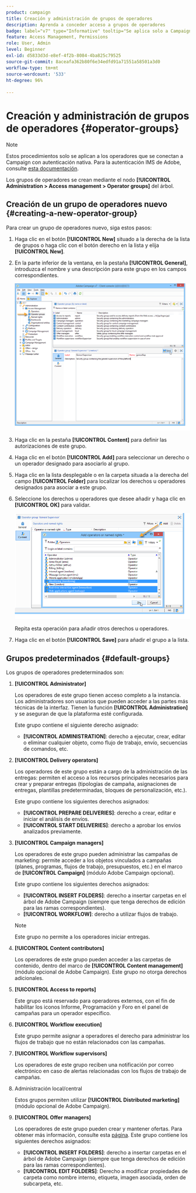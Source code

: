 ```yaml
---
product: campaign
title: Creación y administración de grupos de operadores
description: Aprenda a conceder acceso a grupos de operadores
badge: label="v7" type="Informative" tooltip="Se aplica solo a Campaign Classic v7"
feature: Access Management, Permissions
role: User, Admin
level: Beginner
exl-id: d5833d3d-e8ef-4f2b-8084-4ba825c79525
source-git-commit: 8aceafa362b80f6e34edfd91a71551a58501a3d0
workflow-type: tm+mt
source-wordcount: '533'
ht-degree: 96%

---
```


# Creación y administración de grupos de operadores {#operator-groups}

>[!NOTE]
>
>Estos procedimientos solo se aplican a los operadores que se conectan a Campaign con autenticación nativa. Para la autenticación IMS de Adobe, consulte [esta documentación](https://helpx.adobe.com/es/enterprise/using/user-groups.html).

Los grupos de operadores se crean mediante el nodo **[!UICONTROL Administration > Access management > Operator groups]** del árbol.

## Creación de un grupo de operadores nuevo {#creating-a-new-operator-group}

Para crear un grupo de operadores nuevo, siga estos pasos:

1. Haga clic en el botón **[!UICONTROL New]** situado a la derecha de la lista de grupos o haga clic con el botón derecho en la lista y elija **[!UICONTROL New]**.
1. En la parte inferior de la ventana, en la pestaña **[!UICONTROL General]**, introduzca el nombre y una descripción para este grupo en los campos correspondientes.

   ![](assets/s_ncs_user_create_operator_gp.png)

1. Haga clic en la pestaña **[!UICONTROL Content]** para definir las autorizaciones de este grupo.
1. Haga clic en el botón **[!UICONTROL Add]** para seleccionar un derecho o un operador designado para asociarlo al grupo.
1. Haga clic en la lista desplegable o en la carpeta situada a la derecha del campo **[!UICONTROL Folder]** para localizar los derechos u operadores designados para asociar a este grupo.
1. Seleccione los derechos u operadores que desee añadir y haga clic en **[!UICONTROL OK]** para validar.

   ![](assets/s_ncs_user_create_operator_gp03.png)

   Repita esta operación para añadir otros derechos u operadores.

1. Haga clic en el botón **[!UICONTROL Save]** para añadir el grupo a la lista.

## Grupos predeterminados {#default-groups}

Los grupos de operadores predeterminados son:

1. **[!UICONTROL Administrator]**

   Los operadores de este grupo tienen acceso completo a la instancia. Los administradores son usuarios que pueden acceder a las partes más técnicas de la interfaz. Tienen la función **[!UICONTROL Administration]** y se aseguran de que la plataforma esté configurada.

   Este grupo contiene el siguiente derecho asignado:

   * **[!UICONTROL ADMINISTRATION]**: derecho a ejecutar, crear, editar o eliminar cualquier objeto, como flujo de trabajo, envío, secuencias de comandos, etc.

1. **[!UICONTROL Delivery operators]**

   Los operadores de este grupo están a cargo de la administración de las entregas: permiten el acceso a los recursos principales necesarios para crear y preparar entregas (tipologías de campaña, asignaciones de entregas, plantillas predeterminadas, bloques de personalización, etc.).

   Este grupo contiene los siguientes derechos asignados:

   * **[!UICONTROL PREPARE DELIVERIES]**: derecho a crear, editar e iniciar el análisis de envíos.
   * **[!UICONTROL START DELIVERIES]**: derecho a aprobar los envíos analizados previamente.

1. **[!UICONTROL Campaign managers]**

   Los operadores de este grupo pueden administrar las campañas de marketing: permite acceder a los objetos vinculados a campañas (planes, programas, flujos de trabajo, presupuestos, etc.) en el marco de **[!UICONTROL Campaign]** (módulo Adobe Campaign opcional).

   Este grupo contiene los siguientes derechos asignados:

   * **[!UICONTROL INSERT FOLDERS]**: derecho a insertar carpetas en el árbol de Adobe Campaign (siempre que tenga derechos de edición para las ramas correspondientes).
   * **[!UICONTROL WORKFLOW]**: derecho a utilizar flujos de trabajo.

   >[!NOTE]
   >
   >Este grupo no permite a los operadores iniciar entregas.

1. **[!UICONTROL Content contributors]**

   Los operadores de este grupo pueden acceder a las carpetas de contenido, dentro del marco de **[!UICONTROL Content management]** (módulo opcional de Adobe Campaign). Este grupo no otorga derechos adicionales.

1. **[!UICONTROL Access to reports]**

   Este grupo está reservado para operadores externos, con el fin de habilitar los iconos Informe, Programación y Foro en el panel de campañas para un operador específico.

1. **[!UICONTROL Workflow execution]**

   Este grupo permite asignar a operadores el derecho para administrar los flujos de trabajo que no están relacionados con las campañas.

1. **[!UICONTROL Workflow supervisors]**

   Los operadores de este grupo reciben una notificación por correo electrónico en caso de alertas relacionadas con los flujos de trabajo de campañas.

1. Administración local/central

   Estos grupos permiten utilizar **[!UICONTROL Distributed marketing]** (módulo opcional de Adobe Campaign).

1. **[!UICONTROL Offer managers]**

   Los operadores de este grupo pueden crear y mantener ofertas. Para obtener más información, consulte esta [página](../../interaction/using/operator-profiles.md).
Este grupo contiene los siguientes derechos asignados:

   * **[!UICONTROL INSERT FOLDERS]**: derecho a insertar carpetas en el árbol de Adobe Campaign (siempre que tenga derechos de edición para las ramas correspondientes).
   * **[!UICONTROL EDIT FOLDERS]**: Derecho a modificar propiedades de carpeta como nombre interno, etiqueta, imagen asociada, orden de subcarpeta, etc.

